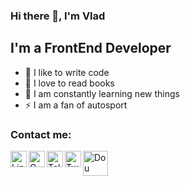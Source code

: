 ### Hi there 👋, I'm Vlad

## I'm a FrontEnd Developer
- 💪 I like to write code
- 🎉 I love to read books
- 🥅 I am constantly learning new things
- ⚡ I am a fan of autosport

### Contact me:

[<img align="left" alt="LinkedIn" width="26px" target="_blank" src="https://cdn.jsdelivr.net/npm/simple-icons@7.4.0/icons/linkedin.svg" />][linkedin]
<a target="_blank" href="mailto:vladsupruniuk@gmail.com"><img align="left" alt="Gmail" width="26px" src="https://cdn.jsdelivr.net/npm/simple-icons@7.4.0/icons/gmail.svg" /></a>
[<img align="left" alt="Telegram" width="26px" src="https://cdn.jsdelivr.net/npm/simple-icons@7.4.0/icons/telegram.svg" />][telegram]
[<img align="left" alt="Twitter" width="26px" src="https://cdn.jsdelivr.net/npm/simple-icons@7.4.0/icons/twitter.svg" />][twitter]
[<img align="left" alt="Dou" width="40px" src="https://uaspectr.com/wp-content/uploads/2020/10/dou-300x180.jpg" />][dou]

<br />


[linkedin]: https://www.linkedin.com/in/vladyslav-supruniuk-a174a3244/
[telegram]: https://t.me/vsupruniuk
[twitter]: https://twitter.com/vladsupruniuk
[dou]: https://dou.ua/users/vladyslav-supruniuk/
